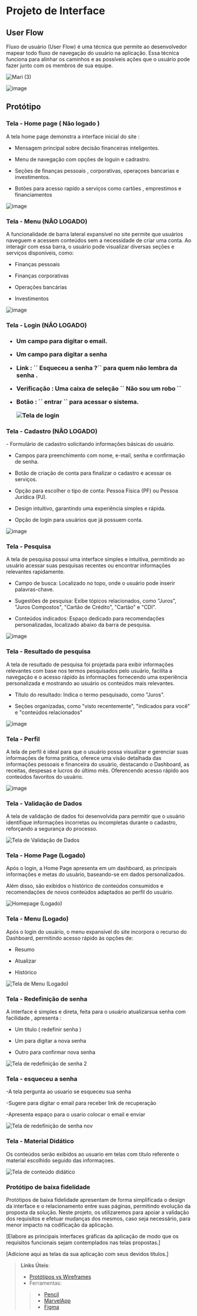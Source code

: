 
# Projeto de Interface

## User Flow

Fluxo de usuário (User Flow) é uma técnica que permite ao desenvolvedor mapear todo fluxo de navegação do usuário na aplicação. Essa técnica funciona para alinhar os caminhos e as possíveis ações que o usuário pode fazer junto com os membros de sua equipe.

![Mari (3)](https://github.com/user-attachments/assets/056a1134-b1cb-4085-b0ac-099b89e81e20)


![image](https://github.com/user-attachments/assets/22e36ab7-3165-412e-9454-54a177f420e6)






## Protótipo

<h3><b>Tela - Home page ( Não logado ) </b></h3>
<p> 
A tela home page demonstra a interface inicial do site :

- Mensagem principal sobre decisão financeiras inteligentes.

- Menu de navegação com opções de loguin e cadrastro.

- Seções de finanças pessoais , corporativas, operaçoes bancarias e investimentos.

- Botões para acesso rapído a serviços como cartões , emprestimos e financiamentos </p>

![image](https://github.com/user-attachments/assets/fbf74b3a-ce97-472d-b5c5-3b9101a3439b)


<h3><b>Tela - Menu (NÃO LOGADO)</b></h3>

A funcionalidade de barra lateral expansível no site permite que usuários naveguem e acessem conteúdos sem a necessidade de criar uma conta. Ao interagir com essa barra, o usuário pode visualizar diversas seções e serviços disponíveis, como:​

- Finanças pessoais

- Finanças corporativas

- Operações bancárias

- Investimentos

![image](https://github.com/user-attachments/assets/a65cb7c5-6b4e-4e19-8250-4f62927bc057)


</p>

<h3><b> Tela - Login (NÃO LOGADO)</b></h3><h3>
<p>

- Um campo para digitar o email.

- Um campo para digitar a senha   

- Link : ´´ Esqueceu a senha ?`` para quem não lembra da senha .

- Verificação : Uma caixa de seleção ´´ Não sou um robo ``

- Botão : ´´ entrar `` para acessar o sistema.

   ![Tela de login](https://github.com/user-attachments/assets/d244c59c-1377-4678-8dd6-889f7c3768de)

</p>

<h3><b> Tela - Cadastro (NÃO LOGADO)</b></h3> 
<p> 
- Formulário de cadastro solicitando informações básicas do usuário.

- Campos para preenchimento com nome, e-mail, senha e confirmação de senha.

- Botão de criação de conta para finalizar o cadastro e acessar os serviços.
  
- Opção para escolher o tipo de conta: Pessoa Física (PF) ou Pessoa Jurídica (PJ).

- Design intuitivo, garantindo uma experiência simples e rápida.

- Opção de login para usuários que já possuem conta.

![image](https://github.com/user-attachments/assets/72035002-0a87-49c4-9dd9-596b880a503a)

</p> 


<h3><b> Tela - Pesquisa</b></h3>
<p> 
A tela de pesquisa possuí uma interface simples e intuitiva, permitindo ao usuário acessar suas pesquisas recentes ou encontrar informações relevantes rapidamente.

- Campo de busca: Localizado no topo, onde o usuário pode inserir palavras-chave.

- Sugestões de pesquisa: Exibe tópicos relacionados, como "Juros", "Juros Compostos", "Cartão de Crédito", "Cartão" e "CDI".

- Conteúdos indicados: Espaço dedicado para recomendações personalizadas, localizado abaixo da barra de pesquisa.


![image](https://github.com/user-attachments/assets/9c0a042c-26ca-4e35-b9ca-13bde21b0699)



<h3><b> Tela - Resultado de pesquisa</b></h3>
<p> 
A tela de resultado de pesquisa foi projetada para exibir informações relevantes com base nos termos pesquisados pelo usuário, facilita a navegação e o acesso rápido às informações fornecendo uma experiência personalizada e mostrando ao usuário os conteúdos mais relevantes.

- Título do resultado: Indica o termo pesquisado, como "Juros".
  
- Seções organizadas, como "visto recentemente", "indicados para você" e "conteúdos relacionados"
  

![image](https://github.com/user-attachments/assets/7006c4f3-e319-4492-b0e2-4bf324972704)



<h3><b> Tela - Perfil</b></h3>
<p> 
A tela de perfil é ideal para que o usuário possa visualizar e gerenciar suas informações de forma prática, oferece uma visão detalhada das informações pessoais e financeira do usuário, destacando o Dashboard, as receitas, despesas e lucros do último mês. Oferencendo acesso rápido aos conteúdos favoritos do usuário.


![image](https://github.com/user-attachments/assets/834857e9-c388-48e8-aec5-21775c88c543)



<h3><b> Tela - Validação de Dados</b></h3>
<p>
A tela de validação de dados foi desenvolvida para permitir que o usuário identifique informações incorretas ou incompletas durante o cadastro, reforçando a segurança do processo.


![Tela de Validação de Dados](https://github.com/user-attachments/assets/9fb424ad-78a7-4b6f-9e80-5eddae385e9c)



<h3><b> Tela - Home Page (Logado)</b></h3>
<p>
Após o login, a Home Page apresenta em um dashboard, as principais informações e metas do usuário, baseando-se em dados personalizados. 

Além disso, são exibidos o histórico de conteúdos consumidos e recomendações de novos conteúdos adaptados ao perfil do usuário.


![Homepage (Logado)](https://github.com/user-attachments/assets/5f945d36-3805-4a0d-8e66-9f2e02adf0ee)



<h3><b> Tela - Menu (Logado)</b></h3>

<p>
Após o login do usuário, o menu expansível do site incorpora o recurso do Dashboard, permitindo acesso rápido às opções de:
  
- Resumo

- Atualizar
  
- Histórico

![Tela de Menu (Logado)](https://github.com/user-attachments/assets/14344081-461b-4277-8807-8b935c226085)

<p> 

<h3><b> Tela - Redefinição de senha  </b></h3>

<p>  A interface é simples e direta, feita para o usuário atualizarsua senha com facilidade , apresenta :

- Um titulo ( redefinir senha )

- Um para digitar a nova senha

- Outro para confirmar nova senha
  
![Tela de redefinição de senha 2](https://github.com/user-attachments/assets/5b46cc03-ee15-4851-87ee-6de51cab4bee)

   </p>
<h3><b> Tela - esqueceu a  senha </b></h3>

<p> 
  
  -A tela pergunta ao usuario se esqueceu sua senha
  
  -Sugere para digitar o email para receber link de recuperação
 
  -Apresenta espaço para o usario colocar o email e enviar
  
  ![Tela de redefinição de senha nov](https://github.com/user-attachments/assets/1441acd5-f6bb-400f-876e-a18b6d91b6ad)
  
</p>


<h3><b> Tela - Material Didático</b></h3>
<p>
Os conteúdos serão exibidos ao usuario em telas com título referente o material escolhido seguido das informaçoes. 
  
![Tela de conteúdo didático](https://github.com/user-attachments/assets/1031fc55-9fc3-43b3-9f07-8cd7c65ecb4a)

<p> 
  
### Protótipo de baixa fidelidade

Protótipos de baixa fidelidade apresentam de forma simplificada o design da interface e o relacionamento entre suas páginas, permitindo evolução da proposta da solução. Neste projeto, os utilizaremos para apoiar a validação dos requisitos e efetuar mudanças dos mesmos, caso seja necessário, para menor impacto na codificação da aplicação.

[Elabore as principais interfaces gráficas da aplicação de modo que os requisitos funcionais sejam contemplados nas telas propostas.]

[Adicione aqui as telas da sua aplicação com seus devidos títulos.] 
 
> **Links Úteis**:
> - [Protótipos vs Wireframes](https://www.nngroup.com/videos/prototypes-vs-wireframes-ux-projects/)
>- Ferramentas:
>> - [Pencil](https://pencil.evolus.vn/)
>> - [MarvelApp](https://marvelapp.com/)
>> - [Figma](https://www.figma.com/)



